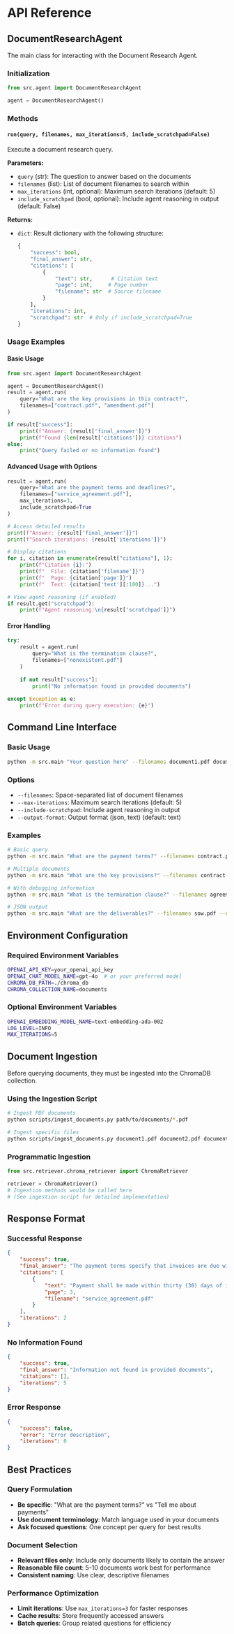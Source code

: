 # API Reference

## DocumentResearchAgent

The main class for interacting with the Document Research Agent.

### Initialization

```python
from src.agent import DocumentResearchAgent

agent = DocumentResearchAgent()
```

### Methods

#### `run(query, filenames, max_iterations=5, include_scratchpad=False)`

Execute a document research query.

**Parameters:**
- `query` (str): The question to answer based on the documents
- `filenames` (list): List of document filenames to search within
- `max_iterations` (int, optional): Maximum search iterations (default: 5)
- `include_scratchpad` (bool, optional): Include agent reasoning in output (default: False)

**Returns:**
- `dict`: Result dictionary with the following structure:
  ```python
  {
      "success": bool,
      "final_answer": str,
      "citations": [
          {
              "text": str,      # Citation text
              "page": int,     # Page number
              "filename": str  # Source filename
          }
      ],
      "iterations": int,
      "scratchpad": str  # Only if include_scratchpad=True
  }
  ```

### Usage Examples

#### Basic Usage

```python
from src.agent import DocumentResearchAgent

agent = DocumentResearchAgent()
result = agent.run(
    query="What are the key provisions in this contract?",
    filenames=["contract.pdf", "amendment.pdf"]
)

if result["success"]:
    print(f"Answer: {result['final_answer']}")
    print(f"Found {len(result['citations'])} citations")
else:
    print("Query failed or no information found")
```

#### Advanced Usage with Options

```python
result = agent.run(
    query="What are the payment terms and deadlines?",
    filenames=["service_agreement.pdf"],
    max_iterations=3,
    include_scratchpad=True
)

# Access detailed results
print(f"Answer: {result['final_answer']}")
print(f"Search iterations: {result['iterations']}")

# Display citations
for i, citation in enumerate(result["citations"], 1):
    print(f"Citation {i}:")
    print(f"  File: {citation['filename']}")
    print(f"  Page: {citation['page']}")
    print(f"  Text: {citation['text'][:100]}...")

# View agent reasoning (if enabled)
if result.get("scratchpad"):
    print(f"Agent reasoning:\n{result['scratchpad']}")
```

#### Error Handling

```python
try:
    result = agent.run(
        query="What is the termination clause?",
        filenames=["nonexistent.pdf"]
    )
    
    if not result["success"]:
        print("No information found in provided documents")
    
except Exception as e:
    print(f"Error during query execution: {e}")
```

## Command Line Interface

### Basic Usage

```bash
python -m src.main "Your question here" --filenames document1.pdf document2.pdf
```

### Options

- `--filenames`: Space-separated list of document filenames
- `--max-iterations`: Maximum search iterations (default: 5)
- `--include-scratchpad`: Include agent reasoning in output
- `--output-format`: Output format (json, text) (default: text)

### Examples

```bash
# Basic query
python -m src.main "What are the payment terms?" --filenames contract.pdf

# Multiple documents
python -m src.main "What are the key provisions?" --filenames contract.pdf amendment.pdf addendum.pdf

# With debugging information
python -m src.main "What is the termination clause?" --filenames agreement.pdf --include-scratchpad

# JSON output
python -m src.main "What are the deliverables?" --filenames sow.pdf --output-format json
```

## Environment Configuration

### Required Environment Variables

```bash
OPENAI_API_KEY=your_openai_api_key
OPENAI_CHAT_MODEL_NAME=gpt-4o  # or your preferred model
CHROMA_DB_PATH=./chroma_db
CHROMA_COLLECTION_NAME=documents
```

### Optional Environment Variables

```bash
OPENAI_EMBEDDING_MODEL_NAME=text-embedding-ada-002
LOG_LEVEL=INFO
MAX_ITERATIONS=5
```

## Document Ingestion

Before querying documents, they must be ingested into the ChromaDB collection.

### Using the Ingestion Script

```bash
# Ingest PDF documents
python scripts/ingest_documents.py path/to/documents/*.pdf

# Ingest specific files
python scripts/ingest_documents.py document1.pdf document2.pdf document3.pdf
```

### Programmatic Ingestion

```python
from src.retriever.chroma_retriever import ChromaRetriever

retriever = ChromaRetriever()
# Ingestion methods would be called here
# (See ingestion script for detailed implementation)
```

## Response Format

### Successful Response

```json
{
    "success": true,
    "final_answer": "The payment terms specify that invoices are due within 30 days of receipt...",
    "citations": [
        {
            "text": "Payment shall be made within thirty (30) days of invoice receipt.",
            "page": 3,
            "filename": "service_agreement.pdf"
        }
    ],
    "iterations": 2
}
```

### No Information Found

```json
{
    "success": true,
    "final_answer": "Information not found in provided documents",
    "citations": [],
    "iterations": 5
}
```

### Error Response

```json
{
    "success": false,
    "error": "Error description",
    "iterations": 0
}
```

## Best Practices

### Query Formulation

- **Be specific**: "What are the payment terms?" vs "Tell me about payments"
- **Use document terminology**: Match language used in your documents
- **Ask focused questions**: One concept per query for best results

### Document Selection

- **Relevant files only**: Include only documents likely to contain the answer
- **Reasonable file count**: 5-10 documents work best for performance
- **Consistent naming**: Use clear, descriptive filenames

### Performance Optimization

- **Limit iterations**: Use `max_iterations=3` for faster responses
- **Cache results**: Store frequently accessed answers
- **Batch queries**: Group related questions for efficiency 